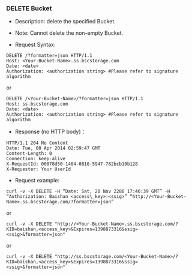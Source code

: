 ### DELETE Bucket

- Description: delete the specified Bucket.
  
- Note: Cannot delete the non-empty Bucket.
  
- Request Syntax:

```http
DELETE /?formatter=json HTTP/1.1
Host: <Your-Bucket-Name>.ss.bscstorage.com
Date: <date>
Authorization: <authorization string> #Please refer to signature algorithm
```

or

```http
DELETE /<Your-Bucket-Name>/?formatter=json HTTP/1.1
Host: ss.bscstorage.com
Date: <date>
Authorization: <authorization string> #Please refer to signature algorithm
```

- Response (no HTTP body)：

```http
HTTP/1.1 204 No Content
Date: Tue, 08 Apr 2014 02:59:47 GMT
Content-Length: 0
Connection: keep-alive
X-RequestId: 00078d50-1404-0810-5947-782bcb10b128
X-Requester: Your UserId
```

- Request example:

```
curl -v -X DELETE -H “Date: Sat, 20 Nov 2286 17:46:39 GMT” -H “Authorization: Baishan <access\_key>:<ssig>” “http://<Your-Bucket-Name>.ss.bscstorage.com/?formatter=json”
```

or

```
curl -v -X DELETE "http://<Your-Bucket-Name>.ss.bscstorage.com/?KID=baishan,<access_key>&Expires=1398873316&ssig=<ssig>&formatter=json"
```

or

```
curl -v -X DELETE "http://ss.bscstorage.com/<Your-Bucket-Name>/?KID=baishan,<access_key>&Expires=1398873316&ssig=<ssig>&formatter=json"
```
